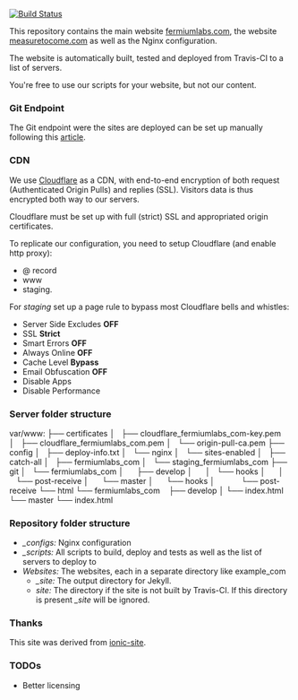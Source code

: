 [![Build Status](https://travis-ci.org/fermiumlabs/website.svg?branch=master)](https://travis-ci.org/fermiumlabs/website)

This repository contains the main website [fermiumlabs.com](https://fermiumlabs.com), the website [measuretocome.com](https://measuretocome.com) as well as the Nginx configuration.

The website is automatically built, tested and deployed from Travis-CI to a list of servers.

You're free to use our scripts for your website, but not our content.

### Git Endpoint

The Git endpoint were the sites are deployed can be set up manually following this [article](http://nicolasgallagher.com/simple-git-deployment-strategy-for-static-sites/).

### CDN 

We use [Cloudflare](cloudflare.com) as a CDN, with end-to-end encryption of both request (Authenticated Origin Pulls) and replies (SSL). Visitors data is thus encrypted both way to our servers.

Cloudflare must be set up with full (strict) SSL and appropriated origin certificates.

To replicate our configuration, you need to setup Cloudflare (and enable http proxy):

* @ record
* www
* staging.

For *staging* set up a page rule to bypass most Cloudflare bells and whistles: 

* Server Side Excludes **OFF**
* SSL **Strict**
* Smart Errors **OFF**
* Always Online **OFF**
* Cache Level **Bypass**
* Email Obfuscation **OFF**
* Disable Apps
* Disable Performance


### Server folder structure

  var/www:
  ├── certificates
  │   ├── cloudflare_fermiumlabs_com-key.pem
  │   ├── cloudflare_fermiumlabs_com.pem
  │   └── origin-pull-ca.pem
  ├── config
  │   ├── deploy-info.txt
  │   └── nginx
  │       └── sites-enabled
  │           ├── catch-all
  │           ├── fermiumlabs_com
  │           └── staging_fermiumlabs_com
  ├── git
  │   └── fermiumlabs_com
  │       ├── develop
  │       │   └── hooks
  │       │       └── post-receive
  │       └── master
  │           └── hooks
  │               └── post-receive
  └── html
      └── fermiumlabs_com
          ├── develop
          │   └── index.html
          └── master
              └── index.html
              
### Repository folder structure

* *_configs:* Nginx configuration
* *_scripts:* All scripts to build, deploy and tests as well as the list of servers to deploy to
* *Websites:* The websites, each in a separate directory like example_com 
  * *_site:* The output directory for Jekyll.
  * *site:* The directory if the site is not built by Travis-CI. If this directory is present *_site* will be ignored.
              
### Thanks
This site was derived from [ionic-site](https://github.com/driftyco/ionic-site).

### TODOs

* Better licensing
